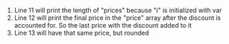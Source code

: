 1. Line 11 will print the length of "prices" because "i" is initialized with var
2. Line 12 will print the final price in the "price" array after the discount is accounted for. So the last price with the discount added to it
3. Line 13 will have that same price, but rounded
